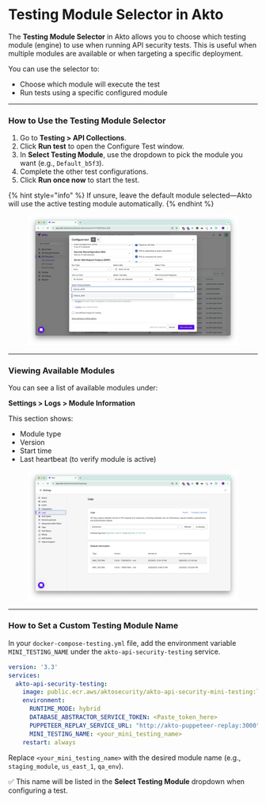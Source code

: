 # Testing Module Selector in Akto

The **Testing Module Selector** in Akto allows you to choose which testing module (engine) to use when running API security tests. This is useful when multiple modules are available or when targeting a specific deployment.

You can use the selector to:

* Choose which module will execute the test
* Run tests using a specific configured module

***

### How to Use the Testing Module Selector

1. Go to **Testing > API Collections**.
2. Click **Run test** to open the Configure Test window.
3. In **Select Testing Module**, use the dropdown to pick the module you want (e.g., `Default_b5f3`).
4. Complete the other test configurations.
5. Click **Run once now** to start the test.

{% hint style="info" %}
If unsure, leave the default module selected—Akto will use the active testing module automatically.
{% endhint %}

<figure><img src="../../.gitbook/assets/image (2) (1) (1) (1) (1) (1) (1) (1) (1) (1) (1) (1).png" alt=""><figcaption></figcaption></figure>

***

### Viewing Available Modules

You can see a list of available modules under:

**Settings > Logs > Module Information**

This section shows:

* Module type
* Version
* Start time
* Last heartbeat (to verify module is active)

<figure><img src="../../.gitbook/assets/image (1) (1) (1) (1) (1) (1) (1) (1) (1) (1) (1) (1) (1) (1) (1) (1) (1) (1) (1).png" alt=""><figcaption></figcaption></figure>

***

### How to Set a Custom Testing Module Name

In your `docker-compose-testing.yml` file, add the environment variable `MINI_TESTING_NAME` under the `akto-api-security-testing` service.

```yaml
version: '3.3'
services:
  akto-api-security-testing:
    image: public.ecr.aws/aktosecurity/akto-api-security-mini-testing:latest
    environment:
      RUNTIME_MODE: hybrid
      DATABASE_ABSTRACTOR_SERVICE_TOKEN: <Paste_token_here>
      PUPPETEER_REPLAY_SERVICE_URL: "http://akto-puppeteer-replay:3000"
      MINI_TESTING_NAME: <your_mini_testing_name>
    restart: always
```

Replace `<your_mini_testing_name>` with the desired module name (e.g., `staging_module`, `us_east_1`, `qa_env`).

✅ This name will be listed in the **Select Testing Module** dropdown when configuring a test.
